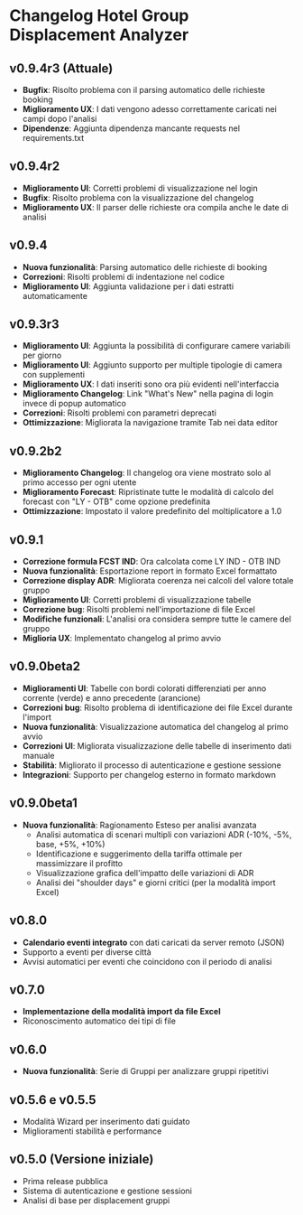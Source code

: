 # Changelog Hotel Group Displacement Analyzer

## v0.9.4r3 (Attuale)
- **Bugfix**: Risolto problema con il parsing automatico delle richieste booking
- **Miglioramento UX**: I dati vengono adesso correttamente caricati nei campi dopo l'analisi
- **Dipendenze**: Aggiunta dipendenza mancante requests nel requirements.txt

## v0.9.4r2
- **Miglioramento UI**: Corretti problemi di visualizzazione nel login
- **Bugfix**: Risolto problema con la visualizzazione del changelog
- **Miglioramento UX**: Il parser delle richieste ora compila anche le date di analisi

## v0.9.4
- **Nuova funzionalità**: Parsing automatico delle richieste di booking
- **Correzioni**: Risolti problemi di indentazione nel codice
- **Miglioramento UI**: Aggiunta validazione per i dati estratti automaticamente

## v0.9.3r3
- **Miglioramento UI**: Aggiunta la possibilità di configurare camere variabili per giorno
- **Miglioramento UI**: Aggiunto supporto per multiple tipologie di camera con supplementi
- **Miglioramento UX**: I dati inseriti sono ora più evidenti nell'interfaccia
- **Miglioramento Changelog**: Link "What's New" nella pagina di login invece di popup automatico
- **Correzioni**: Risolti problemi con parametri deprecati
- **Ottimizzazione**: Migliorata la navigazione tramite Tab nei data editor

## v0.9.2b2
- **Miglioramento Changelog**: Il changelog ora viene mostrato solo al primo accesso per ogni utente
- **Miglioramento Forecast**: Ripristinate tutte le modalità di calcolo del forecast con "LY - OTB" come opzione predefinita
- **Ottimizzazione**: Impostato il valore predefinito del moltiplicatore a 1.0

## v0.9.1
- **Correzione formula FCST IND**: Ora calcolata come LY IND - OTB IND
- **Nuova funzionalità**: Esportazione report in formato Excel formattato
- **Correzione display ADR**: Migliorata coerenza nei calcoli del valore totale gruppo
- **Miglioramento UI**: Corretti problemi di visualizzazione tabelle
- **Correzione bug**: Risolti problemi nell'importazione di file Excel
- **Modifiche funzionali**: L'analisi ora considera sempre tutte le camere del gruppo
- **Miglioria UX**: Implementato changelog al primo avvio

## v0.9.0beta2
- **Miglioramenti UI**: Tabelle con bordi colorati differenziati per anno corrente (verde) e anno precedente (arancione)
- **Correzioni bug**: Risolto problema di identificazione dei file Excel durante l'import
- **Nuova funzionalità**: Visualizzazione automatica del changelog al primo avvio
- **Correzioni UI**: Migliorata visualizzazione delle tabelle di inserimento dati manuale
- **Stabilità**: Migliorato il processo di autenticazione e gestione sessione
- **Integrazioni**: Supporto per changelog esterno in formato markdown

## v0.9.0beta1
- **Nuova funzionalità**: Ragionamento Esteso per analisi avanzata
  - Analisi automatica di scenari multipli con variazioni ADR (-10%, -5%, base, +5%, +10%)
  - Identificazione e suggerimento della tariffa ottimale per massimizzare il profitto
  - Visualizzazione grafica dell'impatto delle variazioni di ADR
  - Analisi dei "shoulder days" e giorni critici (per la modalità import Excel)

## v0.8.0
- **Calendario eventi integrato** con dati caricati da server remoto (JSON)
- Supporto a eventi per diverse città
- Avvisi automatici per eventi che coincidono con il periodo di analisi

## v0.7.0
- **Implementazione della modalità import da file Excel**
- Riconoscimento automatico dei tipi di file

## v0.6.0
- **Nuova funzionalità**: Serie di Gruppi per analizzare gruppi ripetitivi

## v0.5.6 e v0.5.5
- Modalità Wizard per inserimento dati guidato
- Miglioramenti stabilità e performance

## v0.5.0 (Versione iniziale)
- Prima release pubblica
- Sistema di autenticazione e gestione sessioni
- Analisi di base per displacement gruppi
